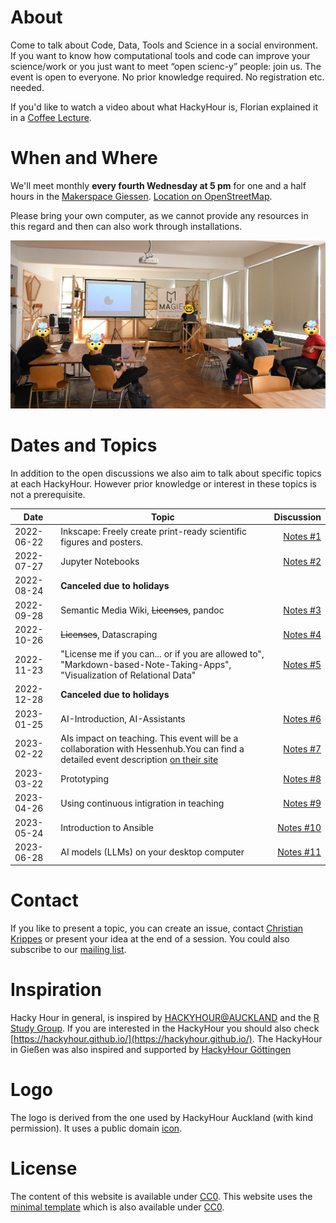 # About
Come to talk about Code, Data, Tools and Science in a social environment.
If you want to know how computational tools and code can improve your science/work or you just want to meet “open scienc-y” people: join us.
The event is open to everyone. No prior knowledge required. No registration etc. needed.

If you'd like to watch a video about what HackyHour is, Florian explained it in a [Coffee Lecture][coffee].

[coffee]:https://youtu.be/nV1UqTOsesw
# When and Where
We'll meet monthly **every fourth Wednesday at 5 pm** for one and a half hours in the [Makerspace Giessen](https://makerspace-giessen.de/).
[Location on OpenStreetMap](https://www.openstreetmap.org/node/8079176031).

Please bring your own computer, as we cannot provide any resources in this regard and then can also work through installations.

![HackyHour #1](/assets/img/HackyHour-1.jpg)

# Dates and Topics
In addition to the open discussions we also aim to talk about specific topics at each HackyHour.
However prior knowledge or interest in these topics is not a prerequisite.

| Date       | Topic        | Discussion |
| ---------- |--------------| ----------:|
| 2022-06-22 | Inkscape: Freely create print-ready scientific figures and posters. | [Notes #1](/notes/2022-06-22-HackyHour-1.md) |
| 2022-07-27 | Jupyter Notebooks | [Notes #2](/notes/2022-07-27-HackyHour-2.md)|
| 2022-08-24 | **Canceled due to holidays**||
| 2022-09-28 | Semantic Media Wiki, ~~Licenses~~, pandoc  |[Notes #3](/notes/2022-09-28-HackyHour-3.md)|
| 2022-10-26 | ~~Licenses~~, Datascraping | [Notes #4](/notes/2022-10-26-HackyHour-4.md)|
| 2022-11-23 | "License me if you can... or if you are allowed to", <br>"Markdown-based-Note-Taking-Apps",<br>"Visualization of Relational Data"  | [Notes #5](/notes/2022-11-23-HackyHour-5.md)|
| 2022-12-28 | **Canceled due to holidays**||
| 2023-01-25 | AI-Introduction, AI-Assistants | [Notes #6](/notes/2023-01-25-HackyHour-6.md)|
| 2023-02-22 | AIs impact on teaching. This event will be a collaboration with Hessenhub.You can find a detailed event description [on their site][hessenhub] | [Notes #7](/notes/2023-02-22-HackyHour-7.md)|
| 2023-03-22 | Prototyping | [Notes #8](/notes/2023-03-22-HackyHour-8.md)
| 2023-04-26 | Using continuous intigration in teaching | [Notes #9](/notes/2023-04-26-HackyHour-9.md)
| 2023-05-24 | Introduction to Ansible | [Notes #10](/notes/2023-05-25-HackyHour-10.md)
| 2023-06-28 | AI models (LLMs) on your desktop computer | [Notes #11](/notes/2023-0-28-HackyHour-11.md)

# Contact
If you like to present a topic, you can create an issue, contact [Christian Krippes](mailto:christian.krippes@bibsys.uni-giessen.de) or present your idea at the end of a session.
You could also subscribe to our [mailing list](https://lists.uni-giessen.de/sympa/info/hackyhour-giessen).

# Inspiration
Hacky Hour in general, is inspired by [HACKYHOUR@AUCKLAND](https://uoa-eresearch.github.io/HackyHour/) and the [R Study Group](http://minisciencegirl.github.io/studyGroup/). If you are interested in the HackyHour you should also check [https://hackyhour.github.io/](https://hackyhour.github.io/).
The HackyHour in Gießen was also inspired and supported by [HackyHour Göttingen](https://hackyhour.github.io/Goettingen/)

# Logo
The logo is derived from the one used by HackyHour Auckland (with kind permission).
It uses a public domain <a href="https://thenounproject.com/search/?q=hackathon&i=6324">icon</a>.

# License
The content of this website is available under [CC0](LICENSE).
This website uses the [minimal template](https://github.com/pages-themes/minimal) which is also available under [CC0](https://creativecommons.org/publicdomain/zero/1.0/legalcode).

[hessenhub]:https://www.uni-giessen.de/de/fbz/zentren/zfbk/hessenhub/news/ki_hochschullehre
